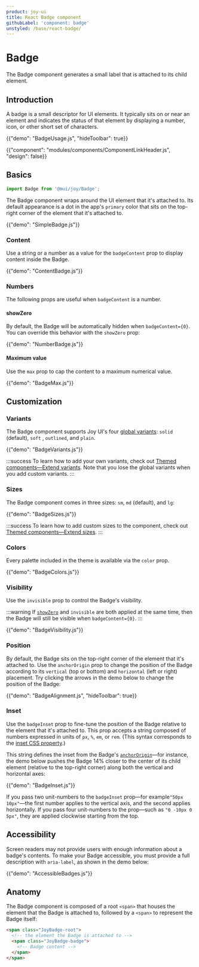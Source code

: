 ```yaml
---
product: joy-ui
title: React Badge component
githubLabel: 'component: badge'
unstyled: /base/react-badge/
---
```


# Badge

<p class="description">The Badge component generates a small label that is attached to its child element.</p>

## Introduction

A badge is a small descriptor for UI elements.
It typically sits on or near an element and indicates the status of that element by displaying a number, icon, or other short set of characters.

{{"demo": "BadgeUsage.js", "hideToolbar": true}}

{{"component": "modules/components/ComponentLinkHeader.js", "design": false}}

## Basics

```jsx
import Badge from '@mui/joy/Badge';
```

The Badge component wraps around the UI element that it's attached to.
Its default appearance is a dot in the app's `primary` color that sits on the top-right corner of the element that it's attached to.

{{"demo": "SimpleBadge.js"}}

### Content

Use a string or a number as a value for the `badgeContent` prop to display content inside the Badge.

{{"demo": "ContentBadge.js"}}

### Numbers

The following props are useful when `badgeContent` is a number.

#### showZero

By default, the Badge will be automatically hidden when `badgeContent={0}`.
You can override this behavior with the `showZero` prop:

{{"demo": "NumberBadge.js"}}

#### Maximum value

Use the `max` prop to cap the content to a maximum numerical value.

{{"demo": "BadgeMax.js"}}

## Customization

### Variants

The Badge component supports Joy UI's four [global variants](/joy-ui/main-features/global-variants/): `solid` (default), `soft` , `outlined`, and `plain`.

{{"demo": "BadgeVariants.js"}}

:::success
To learn how to add your own variants, check out [Themed components—Extend variants](/joy-ui/customization/themed-components/#extend-variants).
Note that you lose the global variants when you add custom variants.
:::

### Sizes

The Badge component comes in three sizes: `sm`, `md` (default), and `lg`:

{{"demo": "BadgeSizes.js"}}

:::success
To learn how to add custom sizes to the component, check out [Themed components—Extend sizes](/joy-ui/customization/themed-components/#extend-sizes).
:::

### Colors

Every palette included in the theme is available via the `color` prop.

{{"demo": "BadgeColors.js"}}

### Visibility

Use the `invisible` prop to control the Badge's visibility.

:::warning
If [`showZero`](#showzero) and `invisible` are both applied at the same time, then the Badge will still be visible when `badgeContent={0}`.
:::

{{"demo": "BadgeVisibility.js"}}

### Position

By default, the Badge sits on the top-right corner of the element that it's attached to.
Use the `anchorOrigin` prop to change the position of the Badge according to its `vertical` (top or bottom) and `horizontal` (left or right) placement.
Try clicking the arrows in the demo below to change the position of the Badge:

{{"demo": "BadgeAlignment.js", "hideToolbar": true}}

### Inset

Use the `badgeInset` prop to fine-tune the position of the Badge relative to the element that it's attached to.
This prop accepts a string composed of numbers expressed in units of `px`, `%`, `em`, or `rem`. (This syntax corresponds to the [inset CSS property](https://developer.mozilla.org/en-US/docs/Web/CSS/inset).)

This string defines the inset from the Badge's [`anchorOrigin`](#position)—for instance, the demo below pushes the Badge 14% closer to the center of its child element (relative to the top-right corner) along both the vertical and horizontal axes:

{{"demo": "BadgeInset.js"}}

If you pass two unit-numbers to the `badgeInset` prop—for example`"50px 10px"`—the first number applies to the vertical axis, and the second applies horizontally.
If you pass four unit-numbers to the prop—such as `"0 -10px 0 5px"`, they are applied clockwise starting from the top.

## Accessibility

Screen readers may not provide users with enough information about a badge's contents.
To make your Badge accessible, you must provide a full description with `aria-label`, as shown in the demo below:

{{"demo": "AccessibleBadges.js"}}

## Anatomy

The Badge component is composed of a root `<span>` that houses the element that the Badge is attached to, followed by a `<span>` to represent the Badge itself:

```html
<span class="JoyBadge-root">
  <!-- the element the Badge is attached to -->
  <span class="JoyBadge-badge">
    <!-- Badge content -->
  </span>
</span>
```
